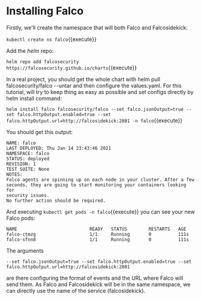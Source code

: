 # Installing Falco

Firstly, we'll create the namespace that will both Falco and Falcosidekick:

`kubectl create ns falco`{{execute}}

Add the *helm* repo:

`helm repo add falcosecurity https://falcosecurity.github.io/charts`{{execute}}

In a real project, you should get the whole chart with helm pull falcosecurity/falco --untar and then configure the values.yaml. For this tutorial, will try to keep thing as easy as possible and set configs directly by helm install command:

`helm install falco falcosecurity/falco --set falco.jsonOutput=true --set falco.httpOutput.enabled=true --set falco.httpOutput.url=http://falcosidekick:2801 -n falco`{{execute}}

You should get this output:

```
NAME: falco
LAST DEPLOYED: Thu Jan 14 23:43:46 2021
NAMESPACE: falco
STATUS: deployed
REVISION: 1
TEST SUITE: None
NOTES:
Falco agents are spinning up on each node in your cluster. After a few
seconds, they are going to start monitoring your containers looking for
security issues.
No further action should be required.
```

And executing `kubectl get pods -n falco`{{execute}} you can see your new Falco pods:

```
NAME                           READY   STATUS        RESTARTS   AGE
falco-ctmzg                    1/1     Running       0          111s
falco-sfnn8                    1/1     Running       0          111s
```

The arguments

```
--set falco.jsonOutput=true --set falco.httpOutput.enabled=true --set falco.httpOutput.url=http://falcosidekick:2801 
```
are there configuring the format of events and the URL where Falco will send them. As Falco and Falcosidekick will be in the same namespace, we can directly use the name of the service (falcosidekick).
